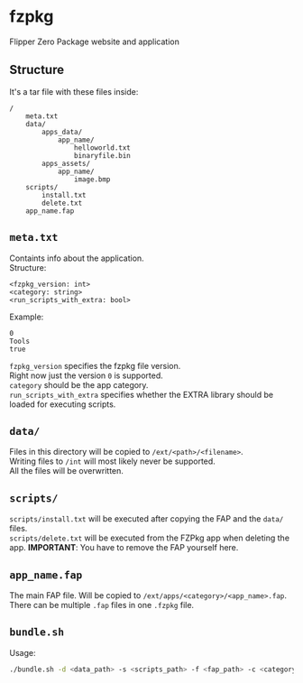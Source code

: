 # fzpkg
Flipper Zero Package website and application

## Structure
It's a tar file with these files inside:
```
/
    meta.txt
    data/
        apps_data/
            app_name/
                helloworld.txt
                binaryfile.bin
        apps_assets/
            app_name/
                image.bmp
    scripts/
        install.txt
        delete.txt
    app_name.fap
```

## `meta.txt`
Containts info about the application.\
Structure:
```
<fzpkg_version: int>
<category: string>
<run_scripts_with_extra: bool>
```
Example:
```
0
Tools
true
```
`fzpkg_version` specifies the fzpkg file version.\
Right now just the version `0` is supported.\
`category` should be the app category.\
`run_scripts_with_extra` specifies whether the EXTRA library should be loaded for executing scripts.

## `data/`
Files in this directory will be copied to `/ext/<path>/<filename>`.\
Writing files to `/int` will most likely never be supported.\
All the files will be overwritten.

## `scripts/`
`scripts/install.txt` will be executed after copying the FAP and the `data/` files.\
`scripts/delete.txt` will be executed from the FZPkg app when deleting the app. **IMPORTANT**: You have to remove the FAP yourself here.

## `app_name.fap`
The main FAP file. Will be copied to `/ext/apps/<category>/<app_name>.fap`.
There can be multiple `.fap` files in one `.fzpkg` file.

## `bundle.sh`
Usage:
```sh
./bundle.sh -d <data_path> -s <scripts_path> -f <fap_path> -c <category_name> [-e]
```